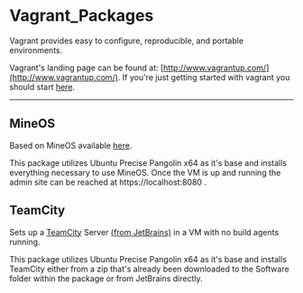Vagrant_Packages
================

Vagrant provides easy to configure, reproducible, and portable environments.

Vagrant's landing page can be found at: [http://www.vagrantup.com/](http://www.vagrantup.com/).
If you're just getting started with vagrant you should start [here](http://docs.vagrantup.com/v2/getting-started/index.html).

---
MineOS
-------------------
Based on MineOS available [here](http://docs.vagrantup.com/v2/getting-started/index.html).

This package utilizes Ubuntu Precise Pangolin x64 as it's base and installs everything necessary to use MineOS.  Once the VM is up and running the admin site can be reached at https://localhost:8080 .


TeamCity
-------------------
Sets up a [TeamCity](http://www.jetbrains.com/teamcity/) Server [(from JetBrains)](http://www.jetbrains.com/) in a VM with no build agents running.

This package utilizes Ubuntu Precise Pangolin x64 as it's base and installs TeamCity either from a zip that's already been downloaded to the Software folder within the package or from JetBrains directly.